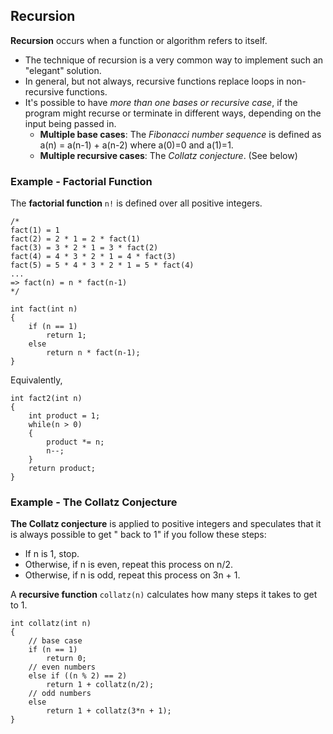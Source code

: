 ## Recursion

**Recursion** occurs when a function or algorithm refers to itself.
* The technique of recursion is a very common way to implement such an "elegant" solution.
* In general, but not always, recursive functions replace loops in non-recursive functions.
* It's possible to have *more than one bases or recursive case*, if the program might recurse or terminate in different ways,
depending on the input being passed in.
  * **Multiple base cases**: The *Fibonacci number sequence* is defined as a(n) = a(n-1) + a(n-2) where a(0)=0 and a(1)=1.
  * **Multiple recursive cases**: The *Collatz conjecture*. (See below) 


### Example - Factorial Function

The **factorial function** `n!` is defined over all positive integers.

```
/*
fact(1) = 1
fact(2) = 2 * 1 = 2 * fact(1)
fact(3) = 3 * 2 * 1 = 3 * fact(2)
fact(4) = 4 * 3 * 2 * 1 = 4 * fact(3)
fact(5) = 5 * 4 * 3 * 2 * 1 = 5 * fact(4)
...
=> fact(n) = n * fact(n-1)
*/

int fact(int n)
{
    if (n == 1)
        return 1;
    else
        return n * fact(n-1);
}
```

Equivalently,

```
int fact2(int n)
{
    int product = 1;
    while(n > 0)
    {
        product *= n;
        n--;
    }
    return product;
}
```

### Example - The Collatz Conjecture

**The Collatz conjecture** is applied to positive integers and speculates that it is always possible to get
" back to 1" if you follow these steps:
* If n is 1, stop.
* Otherwise, if n is even, repeat this process on n/2.
* Otherwise, if n is odd, repeat this process on 3n + 1.

A **recursive function** `collatz(n)` calculates how many steps it takes to get to 1.

```
int collatz(int n)
{
    // base case
    if (n == 1)
        return 0;
    // even numbers
    else if ((n % 2) == 2)
        return 1 + collatz(n/2);
    // odd numbers
    else
        return 1 + collatz(3*n + 1);
}
```



